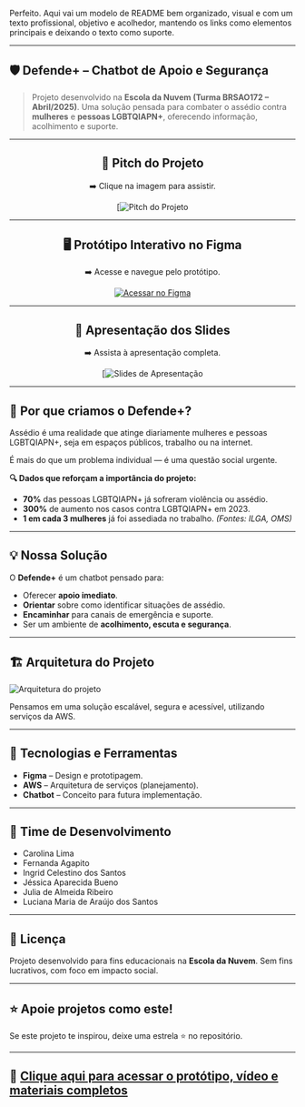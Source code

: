Perfeito. Aqui vai um modelo de README bem organizado, visual e com um texto profissional, objetivo e acolhedor, mantendo os links como elementos principais e deixando o texto como suporte.

---

## 🛡️ **Defende+ – Chatbot de Apoio e Segurança**

> Projeto desenvolvido na **Escola da Nuvem (Turma BRSAO172 – Abril/2025)**.
> Uma solução pensada para combater o assédio contra **mulheres** e **pessoas LGBTQIAPN+**, oferecendo informação, acolhimento e suporte.

---

<div align="center">

## 🎥 **Pitch do Projeto**

➡️ Clique na imagem para assistir.

[![Pitch do Projeto](https://drive.google.com/file/d/1rWZB-L5uycKBJfyIUpdXBoP1iCkDf2PO/view?usp=drive_link)

---

## 🖥️ **Protótipo Interativo no Figma**

➡️ Acesse e navegue pelo protótipo.

[![Acessar no Figma](https://drive.google.com/file/d/1g4_dSvgrdjZwGCOmgoedrI_MuFI_ZvbJ/view?usp=sharing)](LINK_DO_FIGMA)

---

## 📑 **Apresentação dos Slides**

➡️ Assista à apresentação completa.

[![Slides de Apresentação](https://drive.google.com/file/d/1kWmHxEiMQ4cA9y45dCfpnk8ns6cWt_I8/view?usp=sharing)

</div>

---

## 🚨 **Por que criamos o Defende+?**

Assédio é uma realidade que atinge diariamente mulheres e pessoas LGBTQIAPN+, seja em espaços públicos, trabalho ou na internet.

É mais do que um problema individual — é uma questão social urgente.

**🔍 Dados que reforçam a importância do projeto:**

* **70%** das pessoas LGBTQIAPN+ já sofreram violência ou assédio.
* **300%** de aumento nos casos contra LGBTQIAPN+ em 2023.
* **1 em cada 3 mulheres** já foi assediada no trabalho.
  *(Fontes: ILGA, OMS)*

---

## 💡 **Nossa Solução**

O **Defende+** é um chatbot pensado para:

* Oferecer **apoio imediato**.
* **Orientar** sobre como identificar situações de assédio.
* **Encaminhar** para canais de emergência e suporte.
* Ser um ambiente de **acolhimento, escuta e segurança**.

---

## 🏗️ **Arquitetura do Projeto**

![Arquitetura do projeto](https://drive.google.com/file/d/1RI58_jb9-GSINxRX6MBGtinCFiAlyRm0/view?usp=sharing)

Pensamos em uma solução escalável, segura e acessível, utilizando serviços da AWS.

---

## 🧠 **Tecnologias e Ferramentas**

* **Figma** – Design e prototipagem.
* **AWS** – Arquitetura de serviços (planejamento).
* **Chatbot** – Conceito para futura implementação.

---

## 👥 **Time de Desenvolvimento**

* Carolina Lima
* Fernanda Agapito
* Ingrid Celestino dos Santos
* Jéssica Aparecida Bueno
* Julia de Almeida Ribeiro
* Luciana Maria de Araújo dos Santos

---

## 📜 **Licença**

Projeto desenvolvido para fins educacionais na **Escola da Nuvem**.
Sem fins lucrativos, com foco em impacto social.

---

## ⭐ **Apoie projetos como este!**

Se este projeto te inspirou, deixe uma estrela ⭐ no repositório.

---

## 🚀 **[Clique aqui para acessar o protótipo, vídeo e materiais completos](#)**




